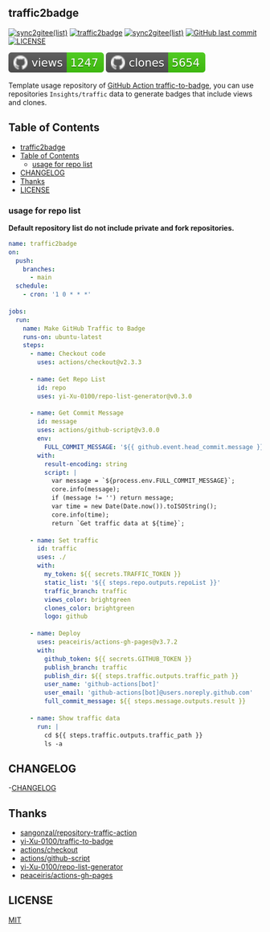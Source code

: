 ## traffic2badge

[![sync2gitee(list)](<https://github.com/yi-Xu-0100/hub-mirror/workflows/sync2gitee(list)/badge.svg>)](https://github.com/yi-Xu-0100/hub-mirror)
[![traffic2badge](https://github.com/yi-Xu-0100/traffic2badge/workflows/traffic2badge/badge.svg)](https://github.com/yi-Xu-0100/traffic2badge/actions?query=workflow%3Atraffic2badge)
[![sync2gitee(list)](<https://github.com/yi-Xu-0100/traffic2badge/workflows/sync2gitee(cached)/badge.svg>)](./.github/workflows/sync2gitee.cached.yml)
[![GitHub last commit](https://img.shields.io/github/last-commit/yi-Xu-0100/traffic2badge)](./)
[![LICENSE](https://img.shields.io/github/license/yi-Xu-0100/traffic2badge)](./LICENSE)

[![GitHub views](https://raw.githubusercontent.com/yi-Xu-0100/traffic2badge/traffic/traffic-traffic2badge/views.svg)](https://github.com/yi-Xu-0100/traffic2badge/tree/traffic)
[![GitHub clones](https://raw.githubusercontent.com/yi-Xu-0100/traffic2badge/traffic/traffic-traffic2badge/clones.svg)](https://github.com/yi-Xu-0100/traffic-to-badge/tree/traffic)

Template usage repository of [GitHub Action traffic-to-badge](https://github.com/marketplace/actions/traffic-to-badge), you can use repositories `Insights/traffic` data to generate badges that include views and clones.

## Table of Contents

- [traffic2badge](#traffic2badge)
- [Table of Contents](#table-of-contents)
  - [usage for repo list](#usage-for-repo-list)
- [CHANGELOG](#changelog)
- [Thanks](#thanks)
- [LICENSE](#license)

### usage for repo list

**Default repository list do not include private and fork repositories.**

```yaml
name: traffic2badge
on:
  push:
    branches:
      - main
  schedule:
    - cron: '1 0 * * *'

jobs:
  run:
    name: Make GitHub Traffic to Badge
    runs-on: ubuntu-latest
    steps:
      - name: Checkout code
        uses: actions/checkout@v2.3.3

      - name: Get Repo List
        id: repo
        uses: yi-Xu-0100/repo-list-generator@v0.3.0

      - name: Get Commit Message
        id: message
        uses: actions/github-script@v3.0.0
        env:
          FULL_COMMIT_MESSAGE: '${{ github.event.head_commit.message }}'
        with:
          result-encoding: string
          script: |
            var message = `${process.env.FULL_COMMIT_MESSAGE}`;
            core.info(message);
            if (message != '') return message;
            var time = new Date(Date.now()).toISOString();
            core.info(time);
            return `Get traffic data at ${time}`;

      - name: Set traffic
        id: traffic
        uses: ./
        with:
          my_token: ${{ secrets.TRAFFIC_TOKEN }}
          static_list: '${{ steps.repo.outputs.repoList }}'
          traffic_branch: traffic
          views_color: brightgreen
          clones_color: brightgreen
          logo: github

      - name: Deploy
        uses: peaceiris/actions-gh-pages@v3.7.2
        with:
          github_token: ${{ secrets.GITHUB_TOKEN }}
          publish_branch: traffic
          publish_dir: ${{ steps.traffic.outputs.traffic_path }}
          user_name: 'github-actions[bot]'
          user_email: 'github-actions[bot]@users.noreply.github.com'
          full_commit_message: ${{ steps.message.outputs.result }}

      - name: Show traffic data
        run: |
          cd ${{ steps.traffic.outputs.traffic_path }}
          ls -a
```

## CHANGELOG

-[CHANGELOG](./CHANGELOG_CN.md)

## Thanks

- [sangonzal/repository-traffic-action](https://github.com/sangonzal/repository-traffic-action)
- [yi-Xu-0100/traffic-to-badge](https://github.com/yi-Xu-0100/traffic-to-badge)
- [actions/checkout](https://github.com/actions/checkout)
- [actions/github-script](https://github.com/actions/github-script)
- [yi-Xu-0100/repo-list-generator](https://github.com/yi-Xu-0100/repo-list-generator)
- [peaceiris/actions-gh-pages](https://github.com/peaceiris/actions-gh-pages)

## LICENSE

[MIT](./LICENSE)
